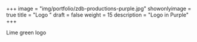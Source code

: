+++
image = "img/portfolio/zdb-productions-purple.jpg"
showonlyimage = true 
title = "Logo "
draft = false 
weight = 15
description = "Logo in Purple"
+++

Lime green logo

